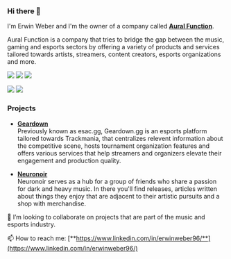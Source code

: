### Hi there 👋

I'm Erwin Weber and I'm the owner of a company called [**Aural Function**](https://aural-function.com).

Aural Function is a company that tries to bridge the gap between the music, gaming and esports sectors by offering a variety of products and services tailored towards artists, streamers, content creators, esports organizations and more.


[![](https://img.shields.io/twitch/status/erwinweber?style=social)](https://twitch.tv/erwinweber)
[![](https://img.shields.io/twitter/follow/erwinweber96?style=social)](https://twitter.com/erwinweber96)
[![](https://img.shields.io/badge/Linkedin-black?logo=linkedin&logoColor=white&style=flat&color=0077b5)](https://www.linkedin.com/in/erwinweber96/)

[![](https://img.shields.io/badge/Fiverr-black?logo=fiverr&logoColor=white&style=flat&color=00b22d)](https://www.fiverr.com/erwinweber)
[![](https://img.shields.io/badge/Freelancer-black?logo=freelancer&logoColor=white&style=flat&color=2f7fc1)](https://www.freelancer.com/u/erwinweber)

### Projects

- [**Geardown**](https://geardown.gg)    
Previously known as esac.gg, Geardown.gg is an esports platform tailored towards Trackmania, that centralizes relevent information about the competitive scene, hosts tournament organization features and offers various services that help streamers and organizers elevate their engagement and production quality.

- [**Neuronoir**](https://neuronoir.art)    
Neuronoir serves as a hub for a group of friends who share a passion for dark and heavy music. In there you'll find releases, articles written about things they enjoy that are adjacent to their artistic pursuits and a shop with merchandise.

👯 I’m looking to collaborate on projects that are part of the music and esports industry. 

📫 How to reach me: [**https://www.linkedin.com/in/erwinweber96/**](https://www.linkedin.com/in/erwinweber96/)
